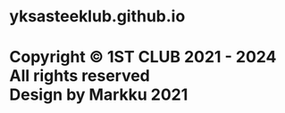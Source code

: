# yksasteeklub.github.io

<h1>
Copyright © 1ST CLUB 2021 - 2024 All rights reserved <br>Design by Markku 2021
<body>
